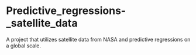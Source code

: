 # Predictive_regressions-_satellite_data
A project that utilizes satellite data from NASA and predictive regressions on a global scale.
